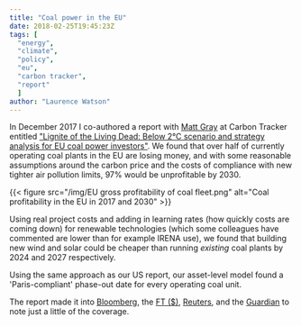 ```yaml
---
title: "Coal power in the EU"
date: 2018-02-25T19:45:23Z
tags: [
  "energy",
  "climate",
  "policy",
  "eu",
  "carbon tracker",
  "report"
  ]
author: "Laurence Watson"
---
```


In December 2017 I co-authored a report with [Matt Gray](https://twitter.com/matthewcgray) at Carbon Tracker entitled ["Lignite of the Living Dead: Below 2°C scenario and strategy analysis for EU coal power investors"](https://www.carbontracker.org/reports/lignite-living-dead/).
We found that over half of currently operating coal plants in the EU are losing money, and with some reasonable assumptions around the carbon price and the costs of compliance with new tighter air pollution limits, 97% would be unprofitable by 2030.

{{< figure src="/img/EU gross profitability of coal fleet.png" alt="Coal profitability in the EU in 2017 and 2030" >}}

Using real project costs and adding in learning rates (how quickly costs are coming down) for renewable technologies (which some colleagues have commented are lower than for example IRENA use), we found that building new wind and solar could be cheaper than running *existing* coal plants by 2024 and 2027 respectively.

Using the same approach as our US report, our asset-level model found a 'Paris-compliant' phase-out date for every operating coal unit.

The report made it into [Bloomberg](https://www.bloomberg.com/news/articles/2017-12-08/europe-s-coal-plants-will-bleed-more-cash-through-next-decade), the [FT ($)](https://www.ft.com/content/f32c3caa-daf3-11e7-a039-c64b1c09b482), [Reuters](https://uk.reuters.com/article/europe-coal/nearly-all-european-coal-fired-power-plants-will-be-loss-making-by-2030-research-idUKL8N1NX3V0), and the [Guardian](https://www.theguardian.com/environment/2017/dec/08/death-spiral-half-of-europes-coal-plants-are-losing-money) to note just a little of the coverage.